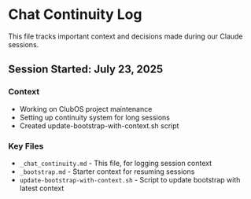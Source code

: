 # Chat Continuity Log

This file tracks important context and decisions made during our Claude sessions.

## Session Started: July 23, 2025

### Context
- Working on ClubOS project maintenance
- Setting up continuity system for long sessions
- Created update-bootstrap-with-context.sh script

### Key Files
- `_chat_continuity.md` - This file, for logging session context
- `_bootstrap.md` - Starter context for resuming sessions
- `update-bootstrap-with-context.sh` - Script to update bootstrap with latest context
